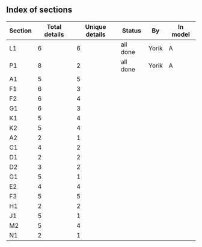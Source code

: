 ## Index of sections



| Section | Total details | Unique details | Status   | By    | In model |
| ------- | ------------- | -------------- | -------- | ----- | -------- |
| L1      | 6             | 6              | all done | Yorik | A        |
| P1      | 8             | 2              | all done | Yorik | A        |
| A1      | 5             | 5              |          |       |          |
| F1      | 6             | 3              |          |       |          |
| F2      | 6             | 4              |          |       |          |
| G1      | 6             | 3              |          |       |          |
| K1      | 5             | 4              |          |       |          |
| K2      | 5             | 4              |          |       |          |
| A2      | 2             | 1              |          |       |          |
| C1      | 4             | 2              |          |       |          |
| D1      | 2             | 2              |          |       |          |
| D2      | 3             | 2              |          |       |          |
| G1      | 5             | 1              |          |       |          |
| E2      | 4             | 4              |          |       |          |
| F3      | 5             | 5              |          |       |          |
| H1      | 2             | 2              |          |       |          |
| J1      | 5             | 1              |          |       |          |
| M2      | 5             | 4              |          |       |          |
| N1      | 2             | 1              |          |       |          |

 